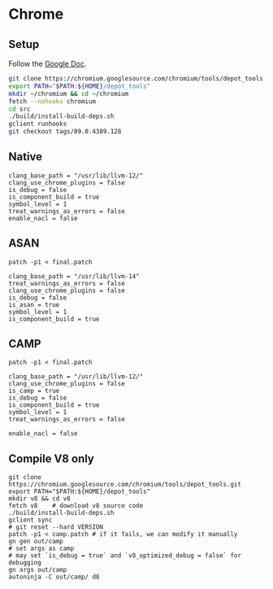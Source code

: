 # Chrome
## Setup

Follow the [Google Doc](https://chromium.googlesource.com/chromium/src/+/main/docs/linux/build_instructions.md).

```bash
git clone https://chromium.googlesource.com/chromium/tools/depot_tools.git
export PATH="$PATH:${HOME}/depot_tools"
mkdir ~/chromium && cd ~/chromium
fetch --nohooks chromium
cd src
./build/install-build-deps.sh
gclient runhooks
git checkout tags/89.0.4389.128
```

## Native
```config
clang_base_path = "/usr/lib/llvm-12/"
clang_use_chrome_plugins = false
is_debug = false
is_component_build = true
symbol_level = 1
treat_warnings_as_errors = false
enable_nacl = false
```

## ASAN
```
patch -p1 < final.patch
```
```config
clang_base_path = "/usr/lib/llvm-14"
treat_warnings_as_errors = false
clang_use_chrome_plugins = false
is_debug = false
is_asan = true
symbol_level = 1
is_component_build = true
```


## CAMP
```
patch -p1 < final.patch
```

```config
clang_base_path = "/usr/lib/llvm-12/"
clang_use_chrome_plugins = false
is_camp = true
is_debug = false
is_component_build = true
symbol_level = 1
treat_warnings_as_errors = false

enable_nacl = false
```

## Compile V8 only
```
git clone https://chromium.googlesource.com/chromium/tools/depot_tools.git
export PATH="$PATH:${HOME}/depot_tools"
mkdir v8 && cd v8
fetch v8	# download v8 source code
./build/install-build-deps.sh
gclient sync
# git reset --hard VERSION
patch -p1 < camp.patch # if it fails, we can modify it manually
gn gen out/camp
# set args as camp 
# may set `is_debug = true` and `v8_optimized_debug = false` for debugging
gn args out/camp	
autoninja -C out/camp/ d8
```
